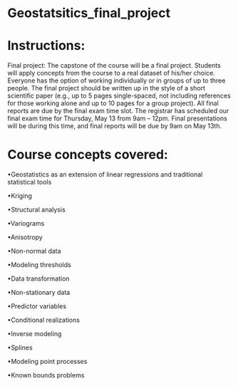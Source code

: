 # Geostatsitics_final_project

# Instructions:

Final project:
The capstone of the course will be a final project. Students will apply concepts from the course to a real
dataset of his/her choice. Everyone has the option of working individually or in groups of up to three people. The final project should be written up in the style of a short scientific paper (e.g., up to 5 pages single-spaced, not including references for those working alone and up to 10 pages for a group project). All final reports are due by the final exam time slot. The registrar has scheduled our final exam time for Thursday, May 13 from 9am – 12pm. Final presentations will be during this time, and final reports will be due by 9am on May 13th.

# Course concepts covered:

•Geostatistics as an extension of linear regressions and traditional statistical tools

•Kriging

•Structural analysis

•Variograms

•Anisotropy

•Non-normal data

•Modeling thresholds

•Data transformation

•Non-stationary data

•Predictor variables

•Conditional realizations

•Inverse modeling

•Splines

•Modeling point processes

•Known bounds problems
